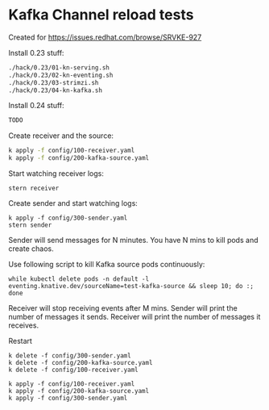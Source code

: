 # Kafka Channel reload tests

Created for https://issues.redhat.com/browse/SRVKE-927

Install 0.23 stuff:
```bash
./hack/0.23/01-kn-serving.sh
./hack/0.23/02-kn-eventing.sh
./hack/0.23/03-strimzi.sh
./hack/0.23/04-kn-kafka.sh
```

Install 0.24 stuff:
```bash
TODO
```

Create receiver and the source:

```bash
k apply -f config/100-receiver.yaml
k apply -f config/200-kafka-source.yaml
```

Start watching receiver logs:

```
stern receiver
```

Create sender and start watching logs:

```
k apply -f config/300-sender.yaml
stern sender
```

Sender will send messages for N minutes. You have N mins to kill pods and create chaos.

Use following script to kill Kafka source pods continuously:

```
while kubectl delete pods -n default -l eventing.knative.dev/sourceName=test-kafka-source && sleep 10; do :; done
```

Receiver will stop receiving events after M mins.
Sender will print the number of messages it sends.
Receiver will print the number of messages it receives.


Restart

```
k delete -f config/300-sender.yaml
k delete -f config/200-kafka-source.yaml
k delete -f config/100-receiver.yaml

k apply -f config/100-receiver.yaml
k apply -f config/200-kafka-source.yaml
k apply -f config/300-sender.yaml
```
